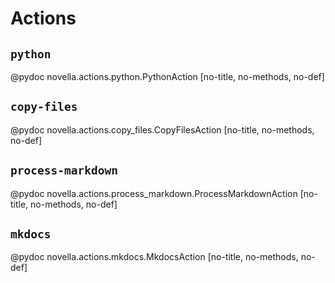 # Actions

## `python`

@pydoc novella.actions.python.PythonAction [no-title, no-methods, no-def]

## `copy-files`

@pydoc novella.actions.copy_files.CopyFilesAction [no-title, no-methods, no-def]

## `process-markdown`

@pydoc novella.actions.process_markdown.ProcessMarkdownAction [no-title, no-methods, no-def]

## `mkdocs`

@pydoc novella.actions.mkdocs.MkdocsAction [no-title, no-methods, no-def]
